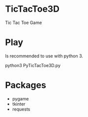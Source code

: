 # TicTacToe3D
Tic Tac Toe Game 

# Play
Is recommended to use with python 3.

python3 PyTicTacToe3D.py

# Packages
- pygame
- tkinter
- requests
